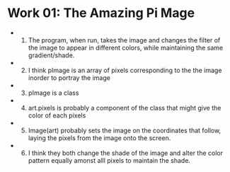 # Work 01: The Amazing Pi Mage

  - 1) The program, when run, takes the image and changes the filter of the image to appear in different colors, while maintaining the same gradient/shade.
  - 2) I think pImage is an array of pixels corresponding to the the image inorder to portray the image
  - 3) pImage is a class
  - 4) art.pixels is probably a component of the class that might give the color of each pixels
  - 5) Image(art) probably sets the image on the coordinates that follow, laying the pixels from the image onto the screen.
  - 6) I think they both change the shade of the image and alter the color pattern equally amonst alll pixels to maintain the shade.
